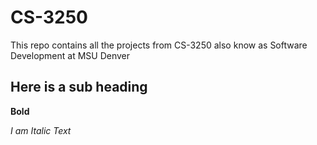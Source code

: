 # CS-3250

This repo contains all the projects from CS-3250 also know as Software Development at MSU Denver

## Here is a sub heading

**Bold**

_I am Italic Text_
